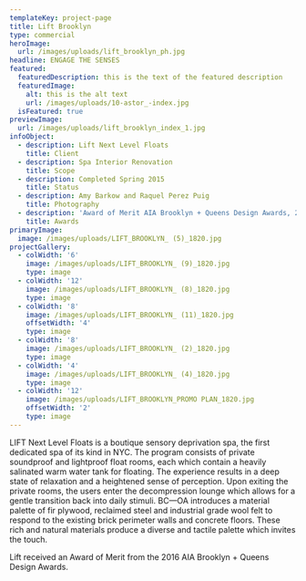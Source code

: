 ```yaml
---
templateKey: project-page
title: Lift Brooklyn
type: commercial
heroImage:
  url: /images/uploads/lift_brooklyn_ph.jpg
headline: ENGAGE THE SENSES
featured:
  featuredDescription: this is the text of the featured description
  featuredImage:
    alt: this is the alt text
    url: /images/uploads/10-astor_-index.jpg
  isFeatured: true
previewImage:
  url: /images/uploads/lift_brooklyn_index_1.jpg
infoObject:
  - description: Lift Next Level Floats
    title: Client
  - description: Spa Interior Renovation
    title: Scope
  - description: Completed Spring 2015
    title: Status
  - description: Amy Barkow and Raquel Perez Puig
    title: Photography
  - description: 'Award of Merit AIA Brooklyn + Queens Design Awards, 2016'
    title: Awards
primaryImage:
  image: /images/uploads/LIFT_BROOKLYN_ (5)_1820.jpg
projectGallery:
  - colWidth: '6'
    image: /images/uploads/LIFT_BROOKLYN_ (9)_1820.jpg
    type: image
  - colWidth: '12'
    image: /images/uploads/LIFT_BROOKLYN_ (8)_1820.jpg
    type: image
  - colWidth: '8'
    image: /images/uploads/LIFT_BROOKLYN_ (11)_1820.jpg
    offsetWidth: '4'
    type: image
  - colWidth: '8'
    image: /images/uploads/LIFT_BROOKLYN_ (2)_1820.jpg
    type: image
  - colWidth: '4'
    image: /images/uploads/LIFT_BROOKLYN_ (4)_1820.jpg
    type: image
  - colWidth: '12'
    image: /images/uploads/LIFT_BROOKLYN_PROMO PLAN_1820.jpg
    offsetWidth: '2'
    type: image
---
```

LIFT Next Level Floats is a boutique sensory deprivation spa, the first dedicated spa of its kind in NYC. The program consists of private soundproof and lightproof float rooms, each which contain a heavily salinated warm water tank for floating. The experience results in a deep state of relaxation and a heightened sense of perception. Upon exiting the private rooms, the users enter the decompression lounge which allows for a gentle transition back into daily stimuli. BC—OA introduces a material palette of fir plywood, reclaimed steel and industrial grade wool felt to respond to the existing brick perimeter walls and concrete floors. These rich and natural materials produce a diverse and tactile palette which invites the touch.

Lift received an Award of Merit from the 2016 AIA Brooklyn + Queens Design Awards.
